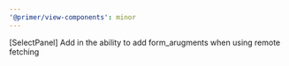```yaml
---
'@primer/view-components': minor
---
```


[SelectPanel] Add in the ability to add form_arugments when using remote fetching
